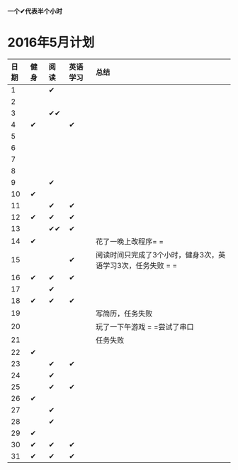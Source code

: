 ﻿**一个✔代表半个小时**

# 2016年5月计划

 日期|健身|阅读|英语学习|总结
:-----------|:------------|:--------|:---------|:---------
1| |✔| | |
2| | | | |
3| |✔✔| | |
4|✔| |✔| |
5| | | | |
6| | | | |
7| | | | |
8| | | | |
9| |✔| | |
10|✔| | | |
11| |✔|✔| |   
12|✔|✔|✔| |
13| |✔✔|✔| |
14|✔| | |花了一晚上改程序= = |
15| | |✔|阅读时间只完成了3个小时，健身3次，英语学习3次，任务失败 = =|
16|✔|✔|✔| |
17| |✔| | |
18|✔|✔|✔| |
19| | | |写简历，任务失败 |
20| | | |玩了一下午游戏 = =尝试了串口|
21| | | |任务失败|
22|✔| | | |
23| |✔|✔| |
24| |✔| | |
25| |✔|✔| |
26|✔| | | |
27| |✔| | |
28| |✔| | |
29|✔| | | |
30|✔|✔|✔| |
31|✔|✔|✔| |